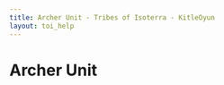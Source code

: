 ```yaml
---
title: Archer Unit - Tribes of Isoterra - KitleOyun
layout: toi_help
---
```


<h1 class="h1">Archer Unit</h1>
